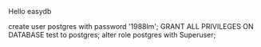 Hello easydb

create user postgres with password '1988lm';
GRANT ALL PRIVILEGES ON DATABASE test to postgres;
alter role postgres with Superuser;